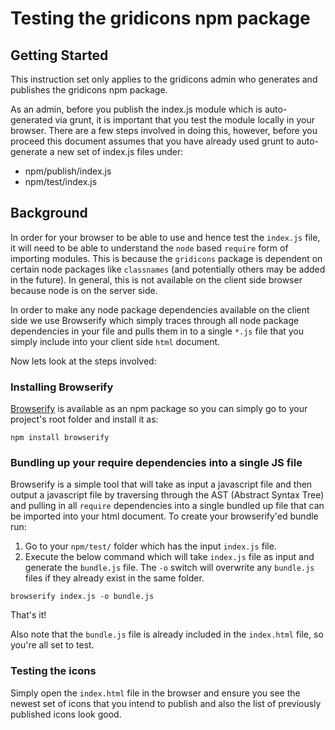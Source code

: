 # Testing the gridicons npm package

## Getting Started
This instruction set only applies to the gridicons admin who generates and publishes the gridicons npm package.

As an admin, before you publish the index.js module which is auto-generated via grunt, it is important that you test the module locally in your browser. There are a few steps involved in doing this, however, before you proceed this document assumes that you have already used grunt to auto-generate a new set of index.js files under:
- npm/publish/index.js
- npm/test/index.js

## Background
In order for your browser to be able to use and hence test the `index.js`
file, it will need to be able to understand the `node` based `require` form of importing modules. This is because the `gridicons` package is dependent on certain node packages like `classnames` (and potentially others may be added in the future). In general, this is not available on the client side browser because node is on the server side.

In order to make any node package dependencies available on the client side we use Browserify which simply traces through all node package dependencies in your file and pulls them in to a single `*.js` file that you simply include into your client side `html` document.

Now lets look at the steps involved:

### Installing Browserify
[Browserify](http://browserify.org/) is available as an npm package so you can simply go to your project's root folder and install it as:

`npm install browserify`

### Bundling up your require dependencies into a single JS file
Browserify is a simple tool that will take as input a javascript file and then output a javascript file by traversing through the AST (Abstract Syntax Tree) and pulling in all `require` dependencies into a single bundled up file that can be imported into your html document. To create your browserify'ed bundle run:

1. Go to your `npm/test/` folder which has the input `index.js` file.
2. Execute the below command which will take `index.js` file as input and generate the `bundle.js` file. The `-o` switch will overwrite any `bundle.js` files if they already exist in the same folder.

`browserify index.js -o bundle.js` 

That's it!

Also note that the `bundle.js` file is already included in the `index.html` file, so you're all set to test.

### Testing the icons 
Simply open the `index.html` file in the browser and ensure you see the newest set of icons that you intend to publish and also the list of previously published icons look good.
